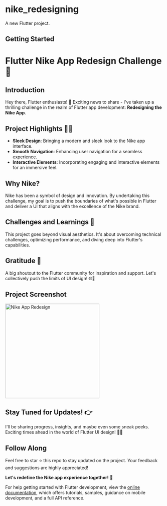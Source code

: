 # nike_redesigning

A new Flutter project.

## Getting Started

# Flutter Nike App Redesign Challenge 🚀

## Introduction

Hey there, Flutter enthusiasts! 👋 Exciting news to share - I've taken up a thrilling challenge in the realm of Flutter app development: **Redesigning the Nike App**.

## Project Highlights 🎨✨

- **Sleek Design**: Bringing a modern and sleek look to the Nike app interface.
- **Smooth Navigation**: Enhancing user navigation for a seamless experience.
- **Interactive Elements**: Incorporating engaging and interactive elements for an immersive feel.

## Why Nike?

Nike has been a symbol of design and innovation. By undertaking this challenge, my goal is to push the boundaries of what's possible in Flutter and deliver a UI that aligns with the excellence of the Nike brand.

## Challenges and Learnings 🚧

This project goes beyond visual aesthetics. It's about overcoming technical challenges, optimizing performance, and diving deep into Flutter's capabilities.

## Gratitude 🙌

A big shoutout to the Flutter community for inspiration and support. Let's collectively push the limits of UI design! 🌐💙

## Project Screenshot

<!-- ![Nike App Redesign](path/to/nike_app_screenshot.jpg) -->
<img src="path/to/nike_redesigning_ss_1.png" alt="Nike App Redesign" width="300"/>

## Stay Tuned for Updates! 👉

I'll be sharing progress, insights, and maybe even some sneak peeks. Exciting times ahead in the world of Flutter UI design! 🚀📱

## Follow Along

Feel free to star ⭐️ this repo to stay updated on the project. Your feedback and suggestions are highly appreciated!

**Let's redefine the Nike app experience together!** 🚀



For help getting started with Flutter development, view the
[online documentation](https://docs.flutter.dev/), which offers tutorials,
samples, guidance on mobile development, and a full API reference.
